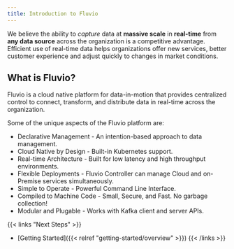 ```yaml
---
title: Introduction to Fluvio
---
```


We believe the ability to *capture* data at __massive scale__ in __real-time__ from __any data source__ across the organization is a competitive advantage. Efficient use of real-time data helps organizations offer new services, better customer experience and adjust quickly to changes in market conditions.

## What is Fluvio?

Fluvio is a cloud native platform for data-in-motion that provides centralized control to connect, transform, and distribute data in real-time across the organization. 

Some of the unique aspects of the Fluvio platform are:

* Declarative Management - An intention-based approach to data management.
* Cloud Native by Design - Built-in Kubernetes support.
* Real-time Architecture - Built for low latency and high throughput environments.
* Flexible Deployments - Fluvio Controller can manage Cloud and on-Premise services simultaneously.
* Simple to Operate - Powerful Command Line Interface.
* Compiled to Machine Code - Small, Secure, and Fast. No garbage collection!
* Modular and Plugable - Works with Kafka client and server APIs.



{{< links "Next Steps" >}}
* [Getting Started]({{< relref "getting-started/overview" >}})
{{< /links >}}
